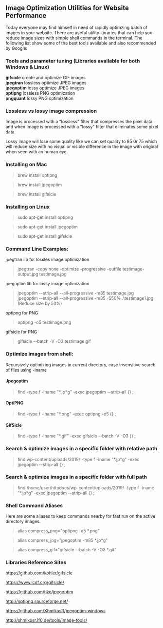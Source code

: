 ## Image Optimization Utilities for Website Performance
Today everyone may find himself in need of rapidly optimzing batch of images in your website. There are useful utility libraries that can help you reduce image sizes with simple shell commands in the terminal. The following list show some of the best tools available and also recommended by Google:

### Tools and parameter tuning (Libraries available for both Windows & Linux)

<strong>gifsicle</strong> 	create and optimize GIF images<br />
<strong>jpegtran</strong> 	lossless optimize JPEG images<br />
<strong>jpegoptim</strong>  lossy optimize JPEG images<br />
<strong>optipng</strong>    lossless PNG optimization<br />
<strong>pngquant</strong> 	lossy PNG optimization<br />

### Lossless vs lossy image compression

Image is processed with a "lossless" filter that compresses the pixel data and when Image is processed with a "lossy" filter that eliminates some pixel data.

Lossy image will lose some quality like we can set quality to 85 0r 75 which will reduce size with no visual or visible difference in the image with original when seen with an human eye.

### Installing on Mac

> brew install optipng

> brew install jpegoptim

> brew install gifsicle

### Installing on Linux

> sudo apt-get install optipng

> sudo apt-get install jpegoptim

> sudo apt-get install gifsicle

### Command Line Examples:

jpegtran lib for lossles image optimization<br />
> jpegtran -copy none -optimize -progressive -outfile testimage-output.jpg testimage.jpg

jpegoptim lib for lossy image optimization<br />
> jpegoptim --strip-all --all-progressive -m85 testimage.jpg<br />
> jpegoptim --strip-all --all-progressive -m85 -S50% .\testimage1.jpg (Reduce size by 50%)

optipng for PNG<br />
> optipng -o5 testimage.png

gifsicle for PNG<br />
> gifsicle --batch -V -O3 testimage.gif

### Optimize images from shell:
Recursively optimizing images in current directory, case insensitive search of files using -iname

#### Jpegoptim
> find -type f -iname "\*.jp\*g" -exec jpegoptim --strip-all {} \;

#### OptiPNG
> find -type f -iname "\*.png" -exec optipng -o5 {} \;

#### GifSicle
> find -type f -iname "\*.gif" -exec gifsicle --batch -V -O3 {} \;

### Search & optimize images in a specific folder with relative path
> find wp-content/uploads/2019/ -type f -iname "\*.jp\*g" -exec jpegoptim --strip-all {} \;

### Search & optimize images in a specific folder with full path
> find /home/user/httpdocs/wp-content/uploads/2019/ -type f -iname "\*.jp\*g" -exec jpegoptim --strip-all {} \;


### Shell Command Aliases
Here are some aliases to keep commands nearby for fast run on the active directory images.

> alias compress_png="optipng -o5 \*.png"

> alias compress_jpg="jpegoptim -m85 \*.jp\*g"

> alias compress_gif="gifsicle --batch -V -O3 \*.gif"

### Libraries Reference Sites

https://github.com/kohler/gifsicle

https://www.lcdf.org/gifsicle/

https://github.com/tjko/jpegoptim

http://optipng.sourceforge.net/

https://github.com/XhmikosR/jpegoptim-windows

http://xhmikosr.1f0.de/tools/image-tools/
